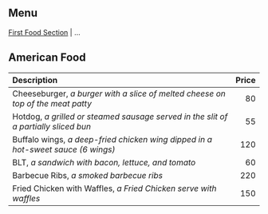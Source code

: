 ## Menu

[First Food Section](#first-food-section) | ...

## American Food

| Description                                                                         | Price |
|:------------------------------------------------------------------------------------|------:|
| Cheeseburger, *a burger with a slice of melted cheese on top of the meat patty*     |    80 |
| Hotdog, *a grilled or steamed sausage served in the slit of a partially sliced bun* |    55 |
| Buffalo wings, *a deep-fried chicken wing dipped in a hot-sweet sauce  (6 wings)*   |   120 |
| BLT, *a sandwich with bacon, lettuce, and tomato*                                   |    60 |
| Barbecue Ribs, *a smoked barbecue ribs*                                             |   220 |
| Fried Chicken with Waffles, *a Fried Chicken serve with waffles*                    |   150 |





